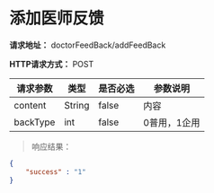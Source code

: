 # 添加医师反馈

**请求地址：** doctorFeedBack/addFeedBack

**HTTP请求方式：** POST

| 请求参数 | 类型 | 是否必选 | 参数说明 |
| -- | -- | -- | -- |
| content | String | false | 内容 |
| backType | int | false | 0普用，1企用 |

>响应结果：

```json
{
    "success" : "1"
}
```
